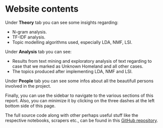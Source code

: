 # Website contents

Under **Theory** tab you can see some insights regarding:
- N-gram analysis.
- TF-IDF analysis.
- Topic modelling algorithms used, especially LDA, NMF, LSI.

Under **Analysis** tab you can see:
- Results from text mining and exploratory analysis of text regarding to case that we marked as Unknown Homeland and all other cases.
- The topics produced after implementing LDA, NMF and LSI.

Under **People** tab you can see some infos about all the beautifull persons involved in the project.

Finally, you can use the sidebar to navigate to the various sections of this report.
Also, you can minimize it by clicking on the three dashes at the left bottom side of this page.

The full source code along with other perhaps useful stuff like the respective notebooks, scrapers etc., can be found in this [GitHub repository](https://github.com/jethronap/AsylumData_KU).